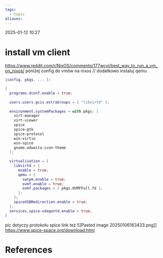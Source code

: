```yaml
---
tags:
  - topic
aliases:
---
```

2025-01-12 10:27
# install vm client
https://www.reddit.com/r/NixOS/comments/177wcyi/best_way_to_run_a_vm_on_nixos/
poniżej config do vmów na nixos // dodatkowo instaluj qemu
```nix
{config, pkgs, ... }:

{
  programs.dconf.enable = true;
  
  users.users.gcis.extraGroups = [ "libvirtd" ];
  
  environment.systemPackages = with pkgs; [
    virt-manager
    virt-viewer
    spice 
    spice-gtk
    spice-protocol
    win-virtio
    win-spice
    gnome.adwaita-icon-theme
  ];
  
  virtualisation = {
    libvirtd = {
      enable = true;
      qemu = {
        swtpm.enable = true;
        ovmf.enable = true;
        ovmf.packages = [ pkgs.OVMFFull.fd ];
      };
    };
    spiceUSBRedirection.enable = true;
  };
  services.spice-vdagentd.enable = true;
}
```
pic dotyczy protokołu spice link też
![[Pasted image 20250106163433.png]]
https://www.spice-space.org/download.html
# References
